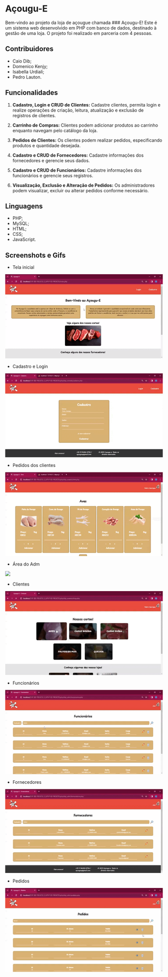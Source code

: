 # Açougu-E 

Bem-vindo ao projeto da loja de açougue chamada ### Açougu-E! Este é um sistema web desenvolvido em PHP com banco de dados, destinado à gestão de uma loja. O projeto foi realizado em parceria com 4 pessoas.

## Contribuidores

- Caio Dib;
- Domenico Kenjy;
- Isabella Urdiali;
- Pedro Lauton.


## Funcionalidades

1. **Cadastro, Login e CRUD de Clientes:** Cadastre clientes, permita login e realize operações de criação, leitura, atualização e exclusão de registros de clientes.
   
2. **Carrinho de Compras:** Clientes podem adicionar produtos ao carrinho enquanto navegam pelo catálogo da loja.
   
3. **Pedidos de Clientes:** Os clientes podem realizar pedidos, especificando produtos e quantidade desejada.
   
4. **Cadastro e CRUD de Fornecedores:** Cadastre informações dos fornecedores e gerencie seus dados.
   
5. **Cadastro e CRUD de Funcionários:** Cadastre informações dos funcionários e gerencie seus registros.
   
6. **Visualização, Exclusão e Alteração de Pedidos:** Os administradores podem visualizar, excluir ou alterar pedidos conforme necessário.


## Linguagens

- PHP;
- MySQL;
- HTML;
- CSS;
- JavaScript.


## Screenshots e Gifs

- Tela inicial
<img src="./gifs/gif1.gif">

- Cadastro e Login
<img src="./gifs/gif3.gif">

- Pedidos dos clientes 
<img src="./gifs/gif6.gif">

- Área do Adm
<img src="./gifs/gif4.gif">

- Clientes
<img src="./gifs/gif7.gif">

- Funcionários
<img src="./gifs/gif2.gif">

- Fornecedores
<img src="./gifs/gif5.gif">

- Pedidos
<img src="./gifs/gif8.gif">

